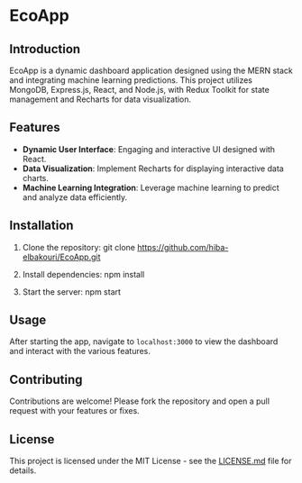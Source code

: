 # EcoApp

## Introduction
EcoApp is a dynamic dashboard application designed using the MERN stack and integrating machine learning predictions. This project utilizes MongoDB, Express.js, React, and Node.js, with Redux Toolkit for state management and Recharts for data visualization.

## Features
- **Dynamic User Interface**: Engaging and interactive UI designed with React.
- **Data Visualization**: Implement Recharts for displaying interactive data charts.
- **Machine Learning Integration**: Leverage machine learning to predict and analyze data efficiently.

## Installation
1. Clone the repository:
git clone https://github.com/hiba-elbakouri/EcoApp.git

2. Install dependencies:
npm install

3. Start the server:
npm start


## Usage
After starting the app, navigate to `localhost:3000` to view the dashboard and interact with the various features.

## Contributing
Contributions are welcome! Please fork the repository and open a pull request with your features or fixes.

## License
This project is licensed under the MIT License - see the [LICENSE.md](LICENSE.md) file for details.

